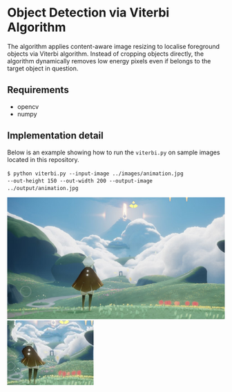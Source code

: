 Object Detection via Viterbi Algorithm
==============

The algorithm applies content-aware image resizing to localise foreground objects via Viterbi algorithm. Instead of cropping objects directly, the algorithm dynamically removes low energy pixels even if belongs to the target object in question. 
## Requirements
- opencv
- numpy


## Implementation detail
Below is an example showing how to run the <code>viterbi.py</code> on sample images located in this repository.

<code>$ python viterbi.py --input-image ../images/animation.jpg --out-height 150 --out-width 200 --output-image ../output/animation.jpg</code>

![Input screenshot](/images/animation.jpg?raw=true)
![Input screenshot](/output/animation.jpg?raw=true)
